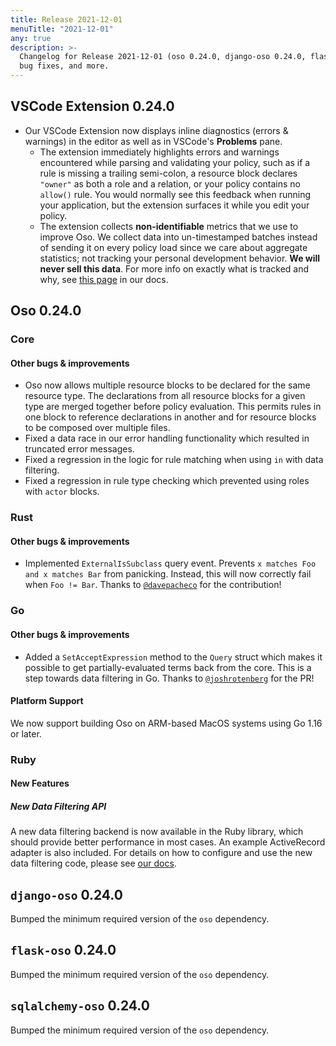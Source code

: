 ```yaml
---
title: Release 2021-12-01
menuTitle: "2021-12-01"
any: true
description: >-
  Changelog for Release 2021-12-01 (oso 0.24.0, django-oso 0.24.0, flask-oso 0.24.0, sqlalchemy-oso 0.24.0, VSCode extension 0.24.0) containing new features,
  bug fixes, and more.
---
```


## VSCode Extension 0.24.0

- Our VSCode Extension now displays inline diagnostics (errors & warnings) in the editor as well as in VSCode's **Problems** pane.
  - The extension immediately highlights errors and warnings encountered while parsing and validating your policy, such as if a rule is missing a trailing semi-colon, a resource block declares `"owner"` as both a role and a relation, or your policy contains no `allow()` rule. You would normally see this feedback when running your application, but the extension surfaces it while you edit your policy.
  - The extension collects **non-identifiable** metrics that we use to improve Oso. We collect data into un-timestamped batches instead of sending it on every policy load since we care about aggregate statistics; not tracking your personal development behavior. **We will never sell this data**. For more info on exactly what is tracked and why, see [this page](reference/tooling/ide/metrics) in our docs.

## Oso 0.24.0

### Core

#### Other bugs & improvements

- Oso now allows multiple resource blocks to be declared for the same resource type. The declarations from all resource blocks for a given type are merged together before policy evaluation. This permits rules in one block to reference declarations in another and for resource blocks to be composed over multiple files.
- Fixed a data race in our error handling functionality which resulted in truncated error messages.
- Fixed a regression in the logic for rule matching when using `in` with data filtering.
- Fixed a regression in rule type checking which prevented using roles with `actor` blocks.

### Rust

#### Other bugs & improvements

- Implemented `ExternalIsSubclass` query event. Prevents `x matches Foo and x matches Bar`
  from panicking. Instead, this will now correctly fail when `Foo != Bar`.
  Thanks to [`@davepacheco`](https://github.com/davepacheco) for the contribution!


### Go

#### Other bugs & improvements
- Added a `SetAcceptExpression` method to the `Query` struct which makes
  it possible to get partially-evaluated terms back from the core.
  This is a step towards data filtering in Go.
  Thanks to [`@joshrotenberg`](https://github.com/joshrotenberg) for the PR!

#### Platform Support

We now support building Oso on ARM-based MacOS systems using Go 1.16 or later.

### Ruby

#### New Features

##### New Data Filtering API

A new data filtering backend is now available in the Ruby library, which should provide
better performance in most cases. An example ActiveRecord adapter is also included. For
details on how to configure and use the new data filtering code, please see [our docs][new_data_filtering_docs].

[new_data_filtering_docs]: https://docs.osohq.com/ruby/guides/data_filtering_next.html

## `django-oso` 0.24.0

Bumped the minimum required version of the `oso` dependency.

## `flask-oso` 0.24.0

Bumped the minimum required version of the `oso` dependency.

## `sqlalchemy-oso` 0.24.0

Bumped the minimum required version of the `oso` dependency.
